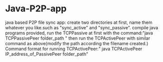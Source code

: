 # Java-P2P-app
java based P2P file sync app:
create two directories at first, name them whatever you like.such as "sync_active" and "sync_passive".
compile java programs provided, run the TCPPassive at first with the command:"java TCPPassivePeer folder_path "
then run the TCPActivePeer with similar command as above(modify the path according the filename created.) Command format for running TCPActivePeer:" java TCPActivePeer IP_address_of_PassivePeer folder_path"
